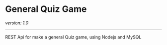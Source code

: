 # General Quiz Game

_version: 1.0_

----

REST Api for make a general Quiz game, using Nodejs and MySQL